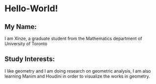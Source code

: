 # Hello-World!
## My Name:
I am Xinze, a graduate student from the Mathematics department of University of Toronto
## Study Interests:
I like geometry and I am doing research on geometric analysis, I am also learning Manim and Houdini in order to visualize the works in geometry.
